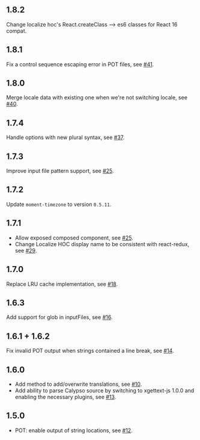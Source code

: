 1.8.2
------
Change localize hoc's React.createClass --> es6 classes for React 16 compat.

1.8.1
-----
Fix a control sequence escaping error in POT files, see [#41](https://github.com/Automattic/i18n-calypso/pull/41).

1.8.0
-----
Merge locale data with existing one when we're not switching locale, see [#40](https://github.com/Automattic/i18n-calypso/pull/40).

1.7.4
-----
Handle options with new plural syntax, see [#37](https://github.com/Automattic/i18n-calypso/pull/37).

1.7.3
-----
Improve input file pattern support, see [#25](https://github.com/Automattic/i18n-calypso/pull/25).

1.7.2
-----
Update `moment-timezone` to version `0.5.11`. 

1.7.1
-----
- Allow exposed composed component, see [#25](https://github.com/Automattic/i18n-calypso/pull/25).
- Change Localize HOC display name to be consistent with react-redux, see [#29](https://github.com/Automattic/i18n-calypso/pull/29).

1.7.0
-----
Replace LRU cache implementation, see [#18](https://github.com/Automattic/i18n-calypso/pull/18).

1.6.3
-----
Add support for glob in inputFiles, see [#16](https://github.com/Automattic/i18n-calypso/pull/16).

1.6.1 + 1.6.2
-------------
Fix invalid POT output when strings contained a line break, see [#14](https://github.com/Automattic/i18n-calypso/pull/14).

1.6.0
-----
- Add method to add/overwrite translations, see [#10](https://github.com/Automattic/i18n-calypso/pull/10).
- Add ability to parse Calypso source by switching to xgettext-js 1.0.0 and enabling the necessary plugins, see [#13](https://github.com/Automattic/i18n-calypso/pull/13).

1.5.0
-----
- POT: enable output of string locations, see [#12](https://github.com/Automattic/i18n-calypso/pull/12).
